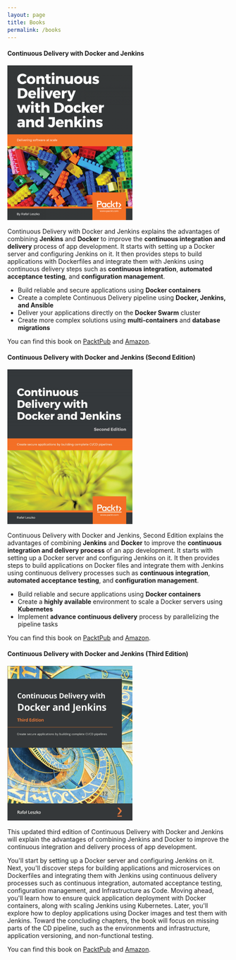 ```yaml
---
layout: page
title: Books
permalink: /books
---
```

#### Continuous Delivery with Docker and Jenkins
<a href="https://www.packtpub.com/networking-and-servers/continuous-delivery-docker-and-jenkins"><img src="assets/images/books/continuous-delviery-with-docker-and-jenkins.png" height="350" /></a>

Continuous Delivery with Docker and Jenkins explains the advantages of combining **Jenkins** and **Docker** to improve the **continuous integration and delivery** process of app development. It starts with setting up a Docker server and configuring Jenkins on it. It then provides steps to build applications with Dockerfiles and integrate them with Jenkins using continuous delivery steps such as **continuous integration**, **automated acceptance testing**, and **configuration management**.

* Build reliable and secure applications using **Docker containers**
* Create a complete Continuous Delivery pipeline using **Docker, Jenkins, and Ansible**
* Deliver your applications directly on the **Docker Swarm** cluster
* Create more complex solutions using **multi-containers** and **database migrations**

You can find this book on [PacktPub](https://www.packtpub.com/networking-and-servers/continuous-delivery-docker-and-jenkins) and [Amazon](https://www.amazon.com/Continuous-Delivery-Docker-Jenkins-Delivering-ebook/dp/B0756FCZQY).

#### Continuous Delivery with Docker and Jenkins (Second Edition)

<a href="https://www.packtpub.com/product/continuous-delivery-with-docker-and-jenkins-second-edition/9781838552183"><img src="assets/images/books/continuous-delviery-with-docker-and-jenkins-second-edition.png" height="350" /></a>
	
Continuous Delivery with Docker and Jenkins, Second Edition explains the advantages of combining **Jenkins** and **Docker** to improve the **continuous integration and delivery process** of an app development. It starts with setting up a Docker server and configuring Jenkins on it. It then provides steps to build applications on Docker files and integrate them with Jenkins using continuous delivery processes such as **continuous integration**, **automated acceptance testing**, and **configuration management**.

* Build reliable and secure applications using **Docker containers**
* Create a **highly available** environment to scale a Docker servers using **Kubernetes**
* Implement **advance continuous delivery** process by parallelizing the pipeline tasks

You can find this book on [PacktPub](https://www.packtpub.com/product/continuous-delivery-with-docker-and-jenkins-second-edition/9781838552183) and [Amazon](https://www.amazon.com/Continuous-Delivery-Docker-Jenkins-applications-ebook/dp/B07SJKHJZ7).

#### Continuous Delivery with Docker and Jenkins (Third Edition)

<a href="https://www.packtpub.com/product/continuous-delivery-with-docker-and-jenkins-third-edition/9781803237480"><img src="assets/images/books/continuous-delviery-with-docker-and-jenkins-third-edition.png" height="350" /></a>

This updated third edition of Continuous Delivery with Docker and Jenkins will explain the advantages of combining Jenkins and Docker to improve the continuous integration and delivery process of app development.

You'll start by setting up a Docker server and configuring Jenkins on it. Next, you'll discover steps for building applications and microservices on Dockerfiles and integrating them with Jenkins using continuous delivery processes such as continuous integration, automated acceptance testing, configuration management, and Infrastructure as Code. Moving ahead, you'll learn how to ensure quick application deployment with Docker containers, along with scaling Jenkins using Kubernetes. Later, you'll explore how to deploy applications using Docker images and test them with Jenkins. Toward the concluding chapters, the book will focus on missing parts of the CD pipeline, such as the environments and infrastructure, application versioning, and non-functional testing.

You can find this book on [PacktPub](https://www.packtpub.com/product/continuous-delivery-with-docker-and-jenkins-third-edition/9781803237480) and [Amazon](https://www.amazon.com/Continuous-Delivery-Docker-Jenkins-applications/dp/1803237481).